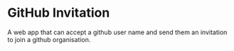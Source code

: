 # GitHub Invitation

A web app that can accept a github user name and send them an invitation to join a github organisation.
